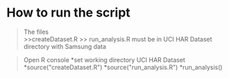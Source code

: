 # How to run the script   

> The files  
    >>createDataset.R 
    >> run_analysis.R 
> must be in UCI HAR Dataset directory with Samsung data

> Open R console
*set working directory UCI HAR Dataset
*source("createDataset.R") 
*source("run_analysis.R") 
*run_analysis()



